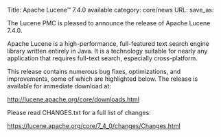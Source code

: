 Title: Apache Lucene™ 7.4.0 available
category: core/news
URL: 
save_as: 

The Lucene PMC is pleased to announce the release of Apache Lucene 7.4.0.

Apache Lucene is a high-performance, full-featured text search engine library written entirely in Java. It is a technology suitable for nearly any application that requires full-text search, especially cross-platform.

This release contains numerous bug fixes, optimizations, and improvements, some of which are highlighted below. The release is available for immediate download at:

  <http://lucene.apache.org/core/downloads.html>

Please read CHANGES.txt for a full list of changes:

  <https://lucene.apache.org/core/7_4_0/changes/Changes.html>

